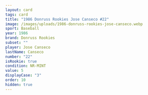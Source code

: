 ```yaml
---
layout: card
tags: card
title: "1986 Donruss Rookies Jose Canseco #22"
image: /images/uploads/1986-donruss-rookies-jose-canseco.webp
sport: Baseball
year: 1986
brand: Donruss Rookies
subset: ""
player: Jose Canseco
lastName: Canseco
number: "22"
isRookie: true
condition: NR-MINT
value: 5
displayCase: "3"
order: 10
hidden: true
---
```

